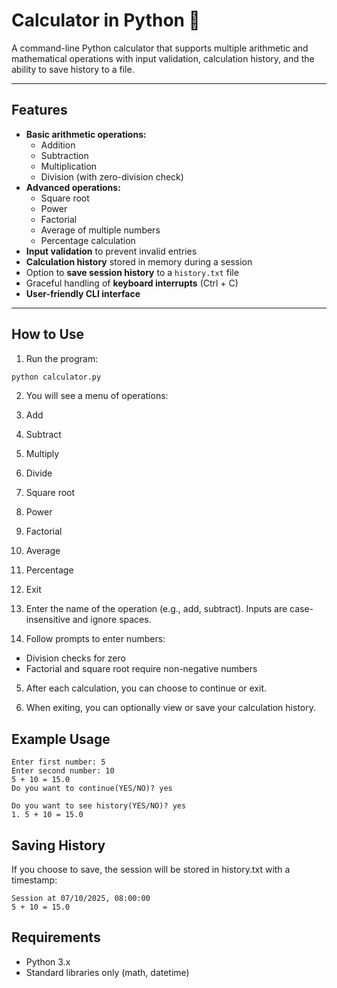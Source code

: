 # Calculator in Python 🧮

A command-line Python calculator that supports multiple arithmetic and mathematical operations with input validation, calculation history, and the ability to save history to a file.

---

## Features

- **Basic arithmetic operations:**
  - Addition
  - Subtraction
  - Multiplication
  - Division (with zero-division check)
- **Advanced operations:**
  - Square root
  - Power
  - Factorial
  - Average of multiple numbers
  - Percentage calculation
- **Input validation** to prevent invalid entries
- **Calculation history** stored in memory during a session
- Option to **save session history** to a `history.txt` file
- Graceful handling of **keyboard interrupts** (Ctrl + C)
- **User-friendly CLI interface**

---

## How to Use

1. Run the program:

```bash
python calculator.py
```

2. You will see a menu of operations:
1. Add
2. Subtract
3. Multiply
4. Divide
5. Square root
6. Power
7. Factorial
8. Average
9. Percentage
10. Exit

3. Enter the name of the operation (e.g., add, subtract).
Inputs are case-insensitive and ignore spaces.

4. Follow prompts to enter numbers:
- Division checks for zero
- Factorial and square root require non-negative numbers

5. After each calculation, you can choose to continue or exit.

6. When exiting, you can optionally view or save your calculation history.

## Example Usage
```Please enter the required operation name: add
Enter first number: 5
Enter second number: 10
5 + 10 = 15.0
Do you want to continue(YES/NO)? yes

Do you want to see history(YES/NO)? yes
1. 5 + 10 = 15.0
```

## Saving History
If you choose to save, the session will be stored in history.txt with a timestamp:
```
Session at 07/10/2025, 08:00:00
5 + 10 = 15.0
```

## Requirements
- Python 3.x
- Standard libraries only (math, datetime)